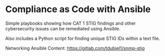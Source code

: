 # Compliance as Code with Ansible

Simple playbooks showing how CAT 1 STIG findings and other cybersecurity issues can be remediated using Ansible.

Also includes a Python script for finding unique STIG IDs within a text file.

Networking Ansible Content: https://gitlab.com/tdubiel1/snmp-stig
